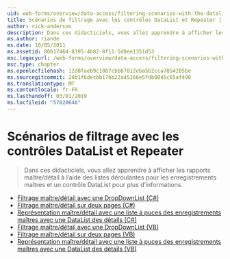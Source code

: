 ```yaml
---
uid: web-forms/overview/data-access/filtering-scenarios-with-the-datalist-and-repeater/index
title: Scénarios de filtrage avec les contrôles DataList et Repeater | Microsoft Docs
author: rick-anderson
description: Dans ces didacticiels, vous allez apprendre à afficher les rapports maître/détail à l’aide des listes déroulantes pour les enregistrements maîtres et un contrôle DataList pour plus d’informations.
ms.author: riande
ms.date: 10/05/2011
ms.assetid: 80b17464-8395-4b82-8f11-5d8ee1351d53
msc.legacyurl: /web-forms/overview/data-access/filtering-scenarios-with-the-datalist-and-repeater
msc.type: chapter
ms.openlocfilehash: 12d8faeb9c1087cbb67812eba5b2cca7854205be
ms.sourcegitcommit: 24b1f6decbb17bb22a45166e5fdb0845c65af498
ms.translationtype: MT
ms.contentlocale: fr-FR
ms.lasthandoff: 03/01/2019
ms.locfileid: "57020646"
---
```

<a name="filtering-scenarios-with-the-datalist-and-repeater"></a>Scénarios de filtrage avec les contrôles DataList et Repeater
====================
> Dans ces didacticiels, vous allez apprendre à afficher les rapports maître/détail à l’aide des listes déroulantes pour les enregistrements maîtres et un contrôle DataList pour plus d’informations.


- [Filtrage maître/détail avec une DropDownList (C#)](master-detail-filtering-with-a-dropdownlist-datalist-cs.md)
- [Filtrage maître/détail sur deux pages (C#)](master-detail-filtering-acess-two-pages-datalist-cs.md)
- [Représentation maître/détail avec une liste à puces des enregistrements maîtres avec une DataList des détails (C#)](master-detail-using-a-bulleted-list-of-master-records-with-a-details-datalist-cs.md)
- [Filtrage maître/détail avec une DropDownList (VB)](master-detail-filtering-with-a-dropdownlist-datalist-vb.md)
- [Filtrage maître/détail sur deux pages (VB)](master-detail-filtering-acess-two-pages-datalist-vb.md)
- [Représentation maître/détail avec une liste à puces des enregistrements maîtres avec une DataList des détails (VB)](master-detail-using-a-bulleted-list-of-master-records-with-a-details-datalist-vb.md)
